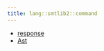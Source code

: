 ```yaml
---
title: lang::smtlib2::command
---
```



   * [response](../../../../Library/lang/smtlib2/command/response)
   * [Ast](../../../../Library/lang/smtlib2/command/Ast.md)